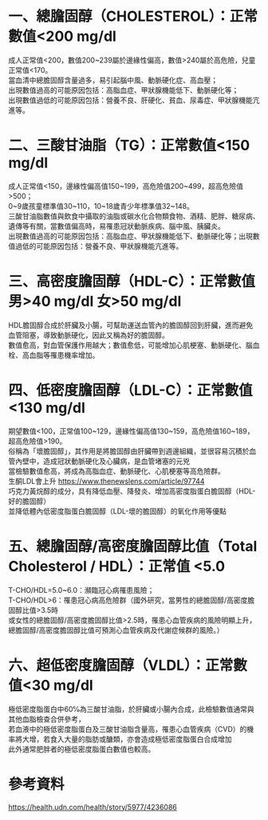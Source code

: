 # 一、總膽固醇（CHOLESTEROL）：正常數值<200 mg/dl

成人正常值<200，數值200~239屬於邊緣性偏高，數值>240屬於高危險，兒童正常值<170。  
當血清中總膽固醇含量過多，易引起腦中風、動脈硬化症、高血壓；  
出現數值過高的可能原因包括：高脂血症、甲狀腺機能低下、動脈硬化等；  
出現數值過低的可能原因包括：營養不良、肝硬化、貧血、尿毒症、甲狀腺機能亢進等。  

# 二、三酸甘油脂（TG）：正常數值<150 mg/dl

成人正常值<150，邊緣性偏高值150~199，高危險值200~499，超高危險值>500；  
0~9歲孩童標準值30~110，10~18歲青少年標準值32~148。  
三酸甘油脂數值與飲食中攝取的油脂或碳水化合物類食物、酒精、肥胖、糖尿病、遺傳等有關，當數值偏高時，易罹患冠狀動脈疾病、腦中風、胰臟炎。  
出現數值過高的可能原因包括：高脂血症、甲狀腺機能低下、動脈硬化等；出現數值過低的可能原因包括：營養不良、甲狀腺機能亢進等。  

# 三、高密度膽固醇（HDL-C）：正常數值 男>40 mg/dl 女>50 mg/dl

HDL膽固醇合成於肝臟及小腸，可幫助運送血管內的膽固醇回到肝臟，進而避免血管阻塞，導致動脈硬化，因此又稱為好的膽固醇。  
數值愈高，對血管保護作用越大；數值愈低，可能增加心肌梗塞、動脈硬化、腦血栓、高血脂等罹患機率增加。  

# 四、低密度膽固醇（LDL-C）：正常數值<130 mg/dl

期望數值<100，正常值100~129，邊緣性偏高值130~159，高危險值160~189，超高危險值>190。  
俗稱為「壞膽固醇」，其作用是將膽固醇由肝臟帶到週邊組織，並很容易沉積於血管內壁中，造成冠狀動脈硬化及心臟病，是血管堵塞的元兇  
當檢驗數值愈高，將成為高脂血症、動脈硬化、心肌梗塞等高危險群。  
生酮LDL會上升 https://www.thenewslens.com/article/97744   
巧克力黃烷醇的成分，具有降低血壓、降發炎、增加高密度脂蛋白膽固醇（HDL-好的膽固醇）  
並降低體內低密度脂蛋白膽固醇（LDL-壞的膽固醇）的氧化作用等優點  

# 五、總膽固醇/高密度膽固醇比值（Total Cholesterol / HDL）：正常值 <5.0

T-CHO/HDL=5.0~6.0：瀕臨冠心病罹患風險；  
T-CHO/HDL>6：罹患冠心病高危險群（國外研究，當男性的總膽固醇/高密度膽固醇比值>3.5時  
或女性的總膽固醇/高密度膽固醇比值>2.5時，罹患心血管疾病的風險明顯上升，總膽固醇/高密度膽固醇比值可預測心血管疾病及代謝症候群的風險。）  

# 六、超低密度膽固醇（VLDL）：正常數值<30 mg/dl

極低密度脂蛋白中60℅為三酸甘油脂，於肝臟或小腸內合成，此檢驗數值通常與其他血脂檢查合併參考，  
若血液中的極低密度脂蛋白及三酸甘油脂含量高，罹患心血管疾病（CVD）的機率將大增，若食入大量的脂肪或醣類，亦會造成極低密度脂蛋白合成增加  
此外通常肥胖者的極低密度脂蛋白數值也較高。  

# 參考資料
https://health.udn.com/health/story/5977/4236086  

